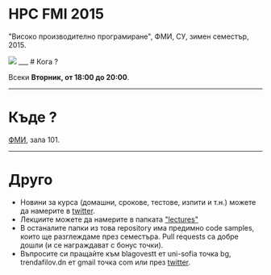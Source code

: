 # HPC FMI 2015

"Високо производително програмиране", ФМИ, СУ, зимен семестър, 2015.

<img src="https://github.com/savage309/HPC2015/raw/master/lectures/00/images/hpc_fmi_logo.jpg"/>
___
# Кога ?

Всеки **Вторник, от 18:00 до 20:00**.
___
# Къде ?

<a href="https://goo.gl/Ijf3UI">ФМИ</a>, зала 101.
___
# Друго

* Новини за курса (домашни, срокове, тестове, изпити и т.н.) можете да намерите в <a href="http://twitter.com/HPC_FMI">twitter</a>.
* Лекциите можете да намерите в папката <a href="https://github.com/savage309/HPC2015/tree/master/lectures">"lectures"</a>
* В останалите папки из това repository има предимно code samples, които ще разглеждаме през семестъра. Pull requests са добре дошли (и се награждават с бонус точки). 
* Въпросите си пращайте към blagovestt ет uni-sofia точка bg, trendafilov.dn ет gmail точка com или през  <a href="http://twitter.com/HPC_FMI">twitter</a>.
